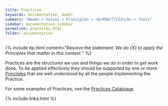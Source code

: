 ```yaml
---
title: Practices
keywords: documentation, model
summary: "Needs > Values > Principles > <b>PRACTICES</b> > Tools"
sidebar: documentation_sidebar
permalink: practices.html
folder: documentation
---
```


{% include tip.html content="Resolve the statement: *We do {X} to apply the Principles that matter in this context.*" %}
 
Practices are the structures we use and things we do in order to get work done. To be applied effectively they should be supported by one or more [Principles](/principles.html) that are well understood by all the people implementing the Practice.

For some examples of Practices, see the [Practices Catalogue](practices-catalogue).

{% include links.html %}
